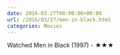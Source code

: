 ```yaml
---
date: 2016-03-27T00:00:00+00:00
url: /2016/03/27/men-in-black.html
categories: Movies
---
```

Watched Men in Black (1997) - ★★★




